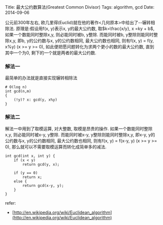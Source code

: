 Title: 最大公约数算法(Greatest Common Divisor)
Tags: algorithm, gcd
Date: 2014-09-06

公元前300年左右, 欧几里得(Euclid)就在他的著作<几何原本>中给出了--辗转相除法. 原理是:假设用f(x, y)表示x, y的最大公约数, 取$k=\frac{x/y}, x =ky + b$, 如果一个数能同时整除x,y, 则必能同时被b, y整除. 而能同时被b, y整除则能同时整除x,y, 即b, y的公约数与x, y的公约数相同, 最大公约数也相同, 则有f(x, y) = f(y, x%y) (x >= y >= 0), 如此便把愿问题转化为求两个更小的数的最大公约数, 直到其中一个为0, 剩下的一个就是两者的最大公约数.

### 解法一

最简单的办法就是直接实现辗转相除法

    # O(log n)
    int gcd(n,m)
    {
        (!y)? x: gcd(y, x%y)
    }


### 解法二

解法一中用到了取模运算, 对大整数, 取模是昂贵的操作. 如果一个数能同时整除x,y, 则必能同时被x-y, y整除. 而能同时被x-y, y整除则能同时整除x,y, 即x-y, y的公约数与x, y的公约数相同, 最大公约数也相同, 则有f(x, y) = f(x-y, y) (x >= y >= 0), 那么就可以不需要取模运算而转化成简单多的减法.

    int gcd(int x, int y) {
        if (x < y) 
            return gcd(y, x);

        if (y == 0) 
            return x;
        else {
            return gcd(x-y, y);
        }
    }

refer:

- [http://en.wikipedia.org/wiki/Euclidean_algorithm](http://en.wikipedia.org/wiki/Euclidean_algorithm)
